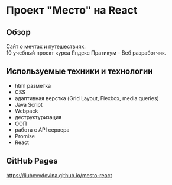 # Проект "Место" на React

## Обзор
Сайт о мечтах и путешествиях.  
10 учебный проект курса Яндекс Пратикум - Веб разработчик.

## Используемые техники и технологии
- html разметка
- CSS
- адаптивная верстка (Grid Layout, Flexbox, media queries)
- Java Script
- Webpack
- деструктуризация
- ООП
- работа с API сервера
- Promise
- React

## GitHub Pages
https://liubovvdovina.github.io/mesto-react